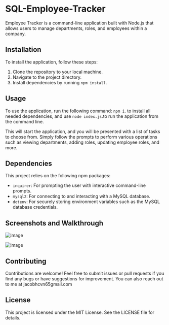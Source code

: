# SQL-Employee-Tracker

Employee Tracker is a command-line application built with Node.js that allows users to manage departments, roles, and employees within a company.

## Installation

To install the application, follow these steps:

1. Clone the repository to your local machine.
2. Navigate to the project directory.
3. Install dependencies by running `npm install`.

## Usage

To use the application, run the following command: `npm i`. to install all needed dependencies, 
and use `node index.js`.to run the application from the command line. 


This will start the application, and you will be presented with a list of tasks to choose from. Simply follow the prompts to perform various operations such as viewing departments, adding roles, updating employee roles, and more.

## Dependencies

This project relies on the following npm packages:

- `inquirer`: For prompting the user with interactive command-line prompts.
- `mysql2`: For connecting to and interacting with a MySQL database.
- `dotenv`: For securely storing environment variables such as the MySQL database credentials.

## Screenshots and Walkthrough

![image](https://github.com/JakeHigham/SQL-Employee-Tracker/assets/149442786/d724b46a-27c9-48d2-b8f8-a1530c334328)

![image](https://github.com/JakeHigham/SQL-Employee-Tracker/assets/149442786/2d2e04b4-be78-4529-926d-fc2bbfe3d673)




## Contributing

Contributions are welcome! Feel free to submit issues or pull requests if you find any bugs or have suggestions for improvement.
You can also reach out to me at jacobhcvn65gmail.com
## License

This project is licensed under the MIT License. See the LICENSE file for details.

